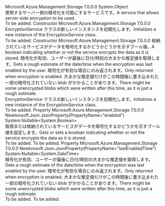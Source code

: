 <Type Name="EncryptionService" FullName="Microsoft.Azure.Management.Storage.Models.EncryptionService">
  <TypeSignature Language="C#" Value="public class EncryptionService" />
  <TypeSignature Language="ILAsm" Value=".class public auto ansi beforefieldinit EncryptionService extends System.Object" />
  <TypeSignature Language="DocId" Value="T:Microsoft.Azure.Management.Storage.Models.EncryptionService" />
  <TypeSignature Language="VB.NET" Value="Public Class EncryptionService" />
  <TypeSignature Language="F#" Value="type EncryptionService = class" />
  <AssemblyInfo>
    <AssemblyName>Microsoft.Azure.Management.Storage</AssemblyName>
    <AssemblyVersion>7.0.0.0</AssemblyVersion>
  </AssemblyInfo>
  <Base>
    <BaseTypeName>System.Object</BaseTypeName>
  </Base>
  <Interfaces />
  <Docs>
    <summary>
            <span data-ttu-id="be493-101">使用するサーバー側の暗号化を可能にするサービスです。</span><span class="sxs-lookup"><span data-stu-id="be493-101">A service that allows server-side encryption to be used.</span></span>
            </summary>
    <remarks>To be added.</remarks>
  </Docs>
  <Members>
    <Member MemberName=".ctor">
      <MemberSignature Language="C#" Value="public EncryptionService ();" />
      <MemberSignature Language="ILAsm" Value=".method public hidebysig specialname rtspecialname instance void .ctor() cil managed" />
      <MemberSignature Language="DocId" Value="M:Microsoft.Azure.Management.Storage.Models.EncryptionService.#ctor" />
      <MemberSignature Language="VB.NET" Value="Public Sub New ()" />
      <MemberType>Constructor</MemberType>
      <AssemblyInfo>
        <AssemblyName>Microsoft.Azure.Management.Storage</AssemblyName>
        <AssemblyVersion>7.0.0.0</AssemblyVersion>
      </AssemblyInfo>
      <Parameters />
      <Docs>
        <summary>
            <span data-ttu-id="be493-102">EncryptionService クラスの新しいインスタンスを初期化します。</span><span class="sxs-lookup"><span data-stu-id="be493-102">Initializes a new instance of the EncryptionService class.</span></span>
            </summary>
        <remarks>To be added.</remarks>
      </Docs>
    </Member>
    <Member MemberName=".ctor">
      <MemberSignature Language="C#" Value="public EncryptionService (Nullable&lt;bool&gt; enabled = null, Nullable&lt;DateTime&gt; lastEnabledTime = null);" />
      <MemberSignature Language="ILAsm" Value=".method public hidebysig specialname rtspecialname instance void .ctor(valuetype System.Nullable`1&lt;bool&gt; enabled, valuetype System.Nullable`1&lt;valuetype System.DateTime&gt; lastEnabledTime) cil managed" />
      <MemberSignature Language="DocId" Value="M:Microsoft.Azure.Management.Storage.Models.EncryptionService.#ctor(System.Nullable{System.Boolean},System.Nullable{System.DateTime})" />
      <MemberSignature Language="VB.NET" Value="Public Sub New (Optional enabled As Nullable(Of Boolean) = null, Optional lastEnabledTime As Nullable(Of DateTime) = null)" />
      <MemberSignature Language="F#" Value="new Microsoft.Azure.Management.Storage.Models.EncryptionService : Nullable&lt;bool&gt; * Nullable&lt;DateTime&gt; -&gt; Microsoft.Azure.Management.Storage.Models.EncryptionService" Usage="new Microsoft.Azure.Management.Storage.Models.EncryptionService (enabled, lastEnabledTime)" />
      <MemberType>Constructor</MemberType>
      <AssemblyInfo>
        <AssemblyName>Microsoft.Azure.Management.Storage</AssemblyName>
        <AssemblyVersion>7.0.0.0</AssemblyVersion>
      </AssemblyInfo>
      <Parameters>
        <Parameter Name="enabled" Type="System.Nullable&lt;System.Boolean&gt;" />
        <Parameter Name="lastEnabledTime" Type="System.Nullable&lt;System.DateTime&gt;" />
      </Parameters>
      <Docs>
        <param name="enabled"><span data-ttu-id="be493-103">格納されているサービスがデータを暗号化するかどうかどうかを示すブール値。</span><span class="sxs-lookup"><span data-stu-id="be493-103">A boolean indicating whether or not the service encrypts the data as it is stored.</span></span></param>
        <param name="lastEnabledTime"><span data-ttu-id="be493-104">暗号化が有効、ユーザーが最後に日付/時刻の大まかな推定値を取得します。</span><span class="sxs-lookup"><span data-stu-id="be493-104">Gets a rough estimate of the date/time when the encryption was last enabled by the user.</span></span> <span data-ttu-id="be493-105">暗号化が有効な場合にのみ返されます。</span><span class="sxs-lookup"><span data-stu-id="be493-105">Only returned when encryption is enabled.</span></span> <span data-ttu-id="be493-106">大まかな推定値だけがこの時間後に書き込まれた一部の暗号化されていない blob がかかることがあります。</span><span class="sxs-lookup"><span data-stu-id="be493-106">There might be some unencrypted blobs which were written after this time, as it is just a rough estimate.</span></span></param>
        <summary>
            <span data-ttu-id="be493-107">EncryptionService クラスの新しいインスタンスを初期化します。</span><span class="sxs-lookup"><span data-stu-id="be493-107">Initializes a new instance of the EncryptionService class.</span></span>
            </summary>
        <remarks>To be added.</remarks>
      </Docs>
    </Member>
    <Member MemberName="Enabled">
      <MemberSignature Language="C#" Value="public Nullable&lt;bool&gt; Enabled { get; set; }" />
      <MemberSignature Language="ILAsm" Value=".property instance valuetype System.Nullable`1&lt;bool&gt; Enabled" />
      <MemberSignature Language="DocId" Value="P:Microsoft.Azure.Management.Storage.Models.EncryptionService.Enabled" />
      <MemberSignature Language="VB.NET" Value="Public Property Enabled As Nullable(Of Boolean)" />
      <MemberSignature Language="F#" Value="member this.Enabled : Nullable&lt;bool&gt; with get, set" Usage="Microsoft.Azure.Management.Storage.Models.EncryptionService.Enabled" />
      <MemberType>Property</MemberType>
      <AssemblyInfo>
        <AssemblyName>Microsoft.Azure.Management.Storage</AssemblyName>
        <AssemblyVersion>7.0.0.0</AssemblyVersion>
      </AssemblyInfo>
      <Attributes>
        <Attribute>
          <AttributeName>Newtonsoft.Json.JsonProperty(PropertyName="enabled")</AttributeName>
        </Attribute>
      </Attributes>
      <ReturnValue>
        <ReturnType>System.Nullable&lt;System.Boolean&gt;</ReturnType>
      </ReturnValue>
      <Docs>
        <summary>
            <span data-ttu-id="be493-108">取得または格納されているサービスがデータを暗号化するかどうかを示すブール値を設定します。</span><span class="sxs-lookup"><span data-stu-id="be493-108">Gets or sets a boolean indicating whether or not the service encrypts the data as it is stored.</span></span>
            </summary>
        <value>To be added.</value>
        <remarks>To be added.</remarks>
      </Docs>
    </Member>
    <Member MemberName="LastEnabledTime">
      <MemberSignature Language="C#" Value="public Nullable&lt;DateTime&gt; LastEnabledTime { get; }" />
      <MemberSignature Language="ILAsm" Value=".property instance valuetype System.Nullable`1&lt;valuetype System.DateTime&gt; LastEnabledTime" />
      <MemberSignature Language="DocId" Value="P:Microsoft.Azure.Management.Storage.Models.EncryptionService.LastEnabledTime" />
      <MemberSignature Language="VB.NET" Value="Public ReadOnly Property LastEnabledTime As Nullable(Of DateTime)" />
      <MemberSignature Language="F#" Value="member this.LastEnabledTime : Nullable&lt;DateTime&gt;" Usage="Microsoft.Azure.Management.Storage.Models.EncryptionService.LastEnabledTime" />
      <MemberType>Property</MemberType>
      <AssemblyInfo>
        <AssemblyName>Microsoft.Azure.Management.Storage</AssemblyName>
        <AssemblyVersion>7.0.0.0</AssemblyVersion>
      </AssemblyInfo>
      <Attributes>
        <Attribute>
          <AttributeName>Newtonsoft.Json.JsonProperty(PropertyName="lastEnabledTime")</AttributeName>
        </Attribute>
      </Attributes>
      <ReturnValue>
        <ReturnType>System.Nullable&lt;System.DateTime&gt;</ReturnType>
      </ReturnValue>
      <Docs>
        <summary>
            <span data-ttu-id="be493-109">暗号化が有効、ユーザーが最後に日付/時刻の大まかな推定値を取得します。</span><span class="sxs-lookup"><span data-stu-id="be493-109">Gets a rough estimate of the date/time when the encryption was last enabled by the user.</span></span> <span data-ttu-id="be493-110">暗号化が有効な場合にのみ返されます。</span><span class="sxs-lookup"><span data-stu-id="be493-110">Only returned when encryption is enabled.</span></span>
            <span data-ttu-id="be493-111">大まかな推定値だけがこの時間後に書き込まれた一部の暗号化されていない blob がかかることがあります。</span><span class="sxs-lookup"><span data-stu-id="be493-111">There might be some unencrypted blobs which were written after this time, as it is just a rough estimate.</span></span>
            </summary>
        <value>To be added.</value>
        <remarks>To be added.</remarks>
      </Docs>
    </Member>
  </Members>
</Type>
